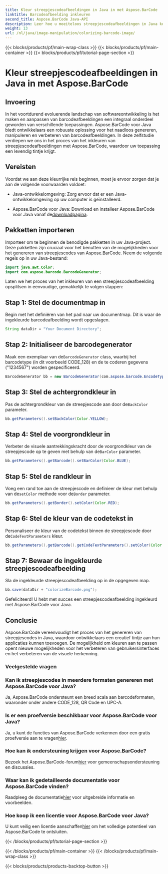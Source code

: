 ```yaml
---
title: Kleur streepjescodeafbeeldingen in Java in met Aspose.BarCode
linktitle: Barcodeafbeelding inkleuren
second_title: Aspose.BarCode Java-API
description: Leer hoe u moeiteloos streepjescodeafbeeldingen in Java kunt inkleuren met Aspose.BarCode. Volg onze stapsgewijze handleiding voor levendige en visueel aantrekkelijke resultaten.
weight: 13
url: /nl/java/image-manipulation/colorizing-barcode-image/
---
```


{{< blocks/products/pf/main-wrap-class >}}
{{< blocks/products/pf/main-container >}}
{{< blocks/products/pf/tutorial-page-section >}}

# Kleur streepjescodeafbeeldingen in Java in met Aspose.BarCode


## Invoering

In het voortdurend evoluerende landschap van softwareontwikkeling is het maken en aanpassen van barcodeafbeeldingen een integraal onderdeel geworden van verschillende toepassingen. Aspose.BarCode voor Java biedt ontwikkelaars een robuuste oplossing voor het naadloos genereren, manipuleren en verbeteren van barcodeafbeeldingen. In deze zelfstudie verdiepen we ons in het proces van het inkleuren van streepjescodeafbeeldingen met Aspose.BarCode, waardoor uw toepassing een levendig tintje krijgt.

## Vereisten

Voordat we aan deze kleurrijke reis beginnen, moet je ervoor zorgen dat je aan de volgende voorwaarden voldoet:

- Java-ontwikkelomgeving: Zorg ervoor dat er een Java-ontwikkelomgeving op uw computer is geïnstalleerd.

-  Aspose.BarCode voor Java: Download en installeer Aspose.BarCode voor Java vanaf de[downloadpagina](https://releases.aspose.com/barcode/java/).

## Pakketten importeren

Importeer om te beginnen de benodigde pakketten in uw Java-project. Deze pakketten zijn cruciaal voor het benutten van de mogelijkheden voor het genereren van streepjescodes van Aspose.BarCode. Neem de volgende regels op in uw Java-bestand:

```java
import java.awt.Color;
import com.aspose.barcode.BarcodeGenerator;
```

Laten we het proces van het inkleuren van een streepjescodeafbeelding opsplitsen in eenvoudige, gemakkelijk te volgen stappen:

## Stap 1: Stel de documentmap in

Begin met het definiëren van het pad naar uw documentmap. Dit is waar de ingekleurde barcodeafbeelding wordt opgeslagen.

```java
String dataDir = "Your Document Directory";
```

## Stap 2: Initialiseer de barcodegenerator

 Maak een exemplaar van de`BarcodeGenerator` class, waarbij het barcodetype (in dit voorbeeld CODE_128) en de te coderen gegevens ("1234567") worden gespecificeerd.

```java
BarcodeGenerator bb = new BarcodeGenerator(com.aspose.barcode.EncodeTypes.CODE_128, "1234567");
```

## Stap 3: Stel de achtergrondkleur in

 Pas de achtergrondkleur van de streepjescode aan door de`BackColor` parameter.

```java
bb.getParameters().setBackColor(Color.YELLOW);
```

## Stap 4: Stel de voorgrondkleur in

 Verbeter de visuele aantrekkingskracht door de voorgrondkleur van de streepjescode op te geven met behulp van de`BarColor` parameter.

```java
bb.getParameters().getBarcode().setBarColor(Color.BLUE);
```

## Stap 5: Stel de randkleur in

 Voeg een rand toe aan de streepjescode en definieer de kleur met behulp van de`setColor` methode voor de`Border` parameter.

```java
bb.getParameters().getBorder().setColor(Color.RED);
```

## Stap 6: Stel de kleur van de codetekst in

 Personaliseer de kleur van de codetekst binnen de streepjescode door de`CodeTextParameters` kleur.

```java
bb.getParameters().getBarcode().getCodeTextParameters().setColor(Color.RED);
```

## Stap 7: Bewaar de ingekleurde streepjescodeafbeelding

Sla de ingekleurde streepjescodeafbeelding op in de opgegeven map.

```java
bb.save(dataDir + "colorizeBarcode.png");
```

Gefeliciteerd! U hebt met succes een streepjescodeafbeelding ingekleurd met Aspose.BarCode voor Java.

## Conclusie

Aspose.BarCode vereenvoudigt het proces van het genereren van streepjescodes in Java, waardoor ontwikkelaars een creatief tintje aan hun applicaties kunnen toevoegen. De mogelijkheid om kleuren aan te passen opent nieuwe mogelijkheden voor het verbeteren van gebruikersinterfaces en het verbeteren van de visuele herkenning.

### Veelgestelde vragen

### Kan ik streepjescodes in meerdere formaten genereren met Aspose.BarCode voor Java?
Ja, Aspose.BarCode ondersteunt een breed scala aan barcodeformaten, waaronder onder andere CODE_128, QR Code en UPC-A.

### Is er een proefversie beschikbaar voor Aspose.BarCode voor Java?
 Ja, u kunt de functies van Aspose.BarCode verkennen door een gratis proefversie aan te vragen[hier](https://releases.aspose.com/).

### Hoe kan ik ondersteuning krijgen voor Aspose.BarCode?
 Bezoek het Aspose.BarCode-forum[hier](https://forum.aspose.com/c/barcode/13) voor gemeenschapsondersteuning en discussies.

### Waar kan ik gedetailleerde documentatie voor Aspose.BarCode vinden?
 Raadpleeg de documentatie[hier](https://reference.aspose.com/barcode/java/) voor uitgebreide informatie en voorbeelden.

### Hoe koop ik een licentie voor Aspose.BarCode voor Java?
 U kunt veilig een licentie aanschaffen[hier](https://purchase.aspose.com/buy) om het volledige potentieel van Aspose.BarCode te ontsluiten.

{{< /blocks/products/pf/tutorial-page-section >}}

{{< /blocks/products/pf/main-container >}}
{{< /blocks/products/pf/main-wrap-class >}}

{{< blocks/products/products-backtop-button >}}
